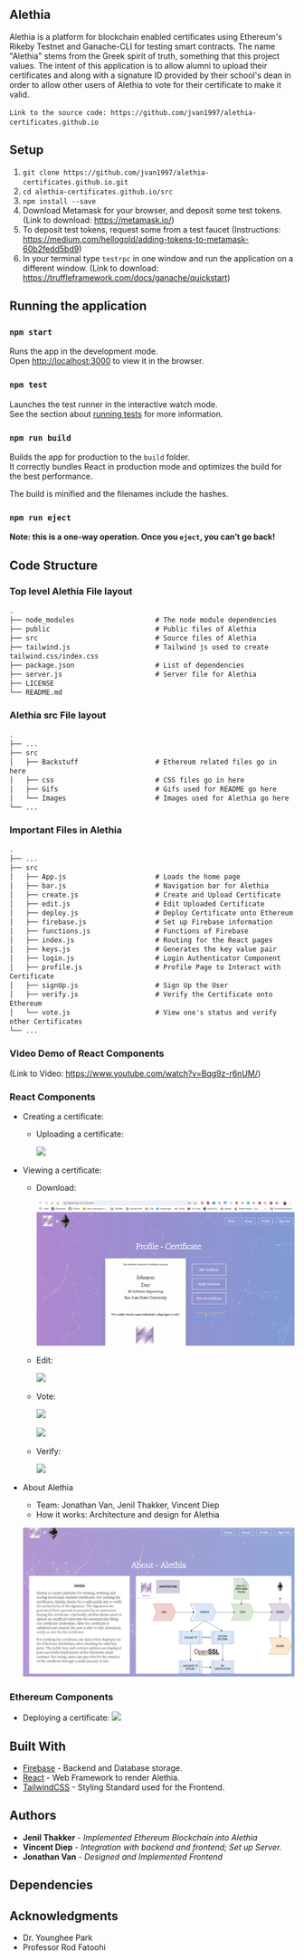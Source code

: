 ## Alethia
Alethia is a platform for blockchain enabled certificates using Ethereum's Rikeby Testnet and Ganache-CLI for testing smart contracts. The name "Alethia" stems from the Greek spirit of truth, something that this project values. The intent of this application is to allow alumni to upload their certificates and along with a signature ID provided by their school's dean in order to allow other users of Alethia to vote for their certificate to make it valid. 

`Link to the source code: https://github.com/jvan1997/alethia-certificates.github.io`

## Setup 
1. `git clone https://github.com/jvan1997/alethia-certificates.github.io.git`
2. `cd alethia-certificates.github.io/src`
3. `npm install --save`
4. Download Metamask for your browser, and deposit some test tokens. (Link to download: https://metamask.io/)
5. To deposit test tokens, request some from a test faucet (Instructions: https://medium.com/hellogold/adding-tokens-to-metamask-60b2fedd5bd9)
6. In your terminal type `testrpc` in one window and run the application on a different window. (Link to download: https://truffleframework.com/docs/ganache/quickstart)

## Running the application

### `npm start`

Runs the app in the development mode.<br>
Open [http://localhost:3000](http://localhost:3000) to view it in the browser.

### `npm test`

Launches the test runner in the interactive watch mode.<br>
See the section about [running tests](https://facebook.github.io/create-react-app/docs/running-tests) for more information.

### `npm run build`

Builds the app for production to the `build` folder.<br>
It correctly bundles React in production mode and optimizes the build for the best performance.

The build is minified and the filenames include the hashes.<br>

### `npm run eject`

**Note: this is a one-way operation. Once you `eject`, you can’t go back!**

## Code Structure

### Top level Alethia File layout

    .
    ├── node_modules                    # The node module dependencies
    ├── public                          # Public files of Alethia
    ├── src                             # Source files of Alethia
    ├── tailwind.js                     # Tailwind js used to create tailwind.css/index.css
    ├── package.json                    # List of dependencies
    ├── server.js                       # Server file for Alethia
    ├── LICENSE
    └── README.md

### Alethia src File layout

    .
    ├── ...
    ├── src                             
    │   ├── Backstuff                   # Ethereum related files go in here
    │   ├── css                         # CSS files go in here
    │   ├── Gifs                        # Gifs used for README go here
    │   └── Images                      # Images used for Alethia go here
    └── ...

### Important Files in Alethia
    .
    ├── ...
    ├── src                             
    │   ├── App.js                      # Loads the home page
    │   ├── bar.js                      # Navigation bar for Alethia
    │   ├── create.js                   # Create and Upload Certificate
    │   ├── edit.js                     # Edit Uploaded Certificate
    │   ├── deploy.js                   # Deploy Certificate onto Ethereum
    │   ├── firebase.js                 # Set up Firebase information
    │   ├── functions.js                # Functions of Firebase
    │   ├── index.js                    # Routing for the React pages
    │   ├── keys.js                     # Generates the key value pair
    │   ├── login.js                    # Login Authenticator Component
    │   ├── profile.js                  # Profile Page to Interact with Certificate
    │   ├── signUp.js                   # Sign Up the User
    │   ├── verify.js                   # Verify the Certificate onto Ethereum
    │   └── vote.js                     # View one's status and verify other Certificates
    └── ...

### Video Demo of React Components

(Link to Video: https://www.youtube.com/watch?v=Bqg9z-r6nUM/)

### React Components
* Creating a certificate:
  * Uploading a certificate:

    ![](/src/Gifs/Create.gif)

* Viewing a certificate:
  * Download:

    ![](/src/Gifs/Download.gif)

  * Edit:

    ![](/src/Gifs/Edit.gif)

  * Vote:

    ![](/src/Gifs/UnverifiedVote.gif)
    
    ![](/src/Gifs/VerifiedVote.gif)

  * Verify:

    ![](/src/Gifs/Verify.gif)
* About Alethia
  * Team: Jonathan Van, Jenil Thakker, Vincent Diep
  * How it works: Architecture and design for Alethia

  ![](/src/Gifs/About.png)

### Ethereum Components
+ Deploying a certificate:
  ![](/src/Gifs/ganache.gif)

## Built With

* [Firebase](https://github.com/firebase/) - Backend and Database storage.
* [React](https://github.com/facebook/react) - Web Framework to render Alethia.
* [TailwindCSS](https://github.com/tailwindcss/tailwindcss) - Styling Standard used for the Frontend.

## Authors

* **Jenil Thakker** - *Implemented Ethereum Blockchain into Alethia*
* **Vincent Diep** - *Integration with backend and frontend; Set up Server.*
* **Jonathan Van** - *Designed and Implemented Frontend*

## Dependencies

## Acknowledgments

* Dr. Younghee Park
* Professor Rod Fatoohi

